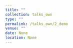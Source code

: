 ```yaml
---
title: ""
collection: talks_own
type: ""
permalink: /talks_own/2_demo
venue: ""
date: None
location: None
---
```

